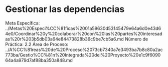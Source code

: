 # Gestionar las dependencias

Meta Específica: ../Metas%20Especi%CC%81ficas%2001a59630d53145479e64a6d0e43d64e0/Coordinar%20y%20colaborar%20con%20las%20partes%20interesadas%20r%203b5db03a64e84473828b36c9be7cb5a6.md
Número de Práctica: 2.2
Área de Proceso: ../A%CC%81reas%20de%20Proceso%2073cb7340a7e3493ba7b8c80a2ac773ba/Gestio%CC%81n%20Integrada%20del%20Proyecto%20e1c9f609064a4a979d7af88ba350a848.md